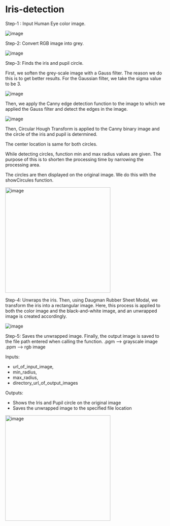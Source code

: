 # Iris-detection

Step-1 : Input Human Eye color image. 


![image](https://github.com/ahmetkemalcabbar/Iris-detection/assets/110349401/161bc2de-b4ca-4f78-9ba2-b4c6353fab8f)



Step-2: Convert RGB image into grey.


![image](https://github.com/ahmetkemalcabbar/Iris-detection/assets/110349401/c33e0afa-5662-457f-a3b1-e24ef1416fbe)



Step-3: Finds the iris and pupil circle.

First, we soften the grey-scale image with a Gauss filter. The reason we do this is to get better results. For the Gaussian filter, we take the sigma value to be 3.


![image](https://github.com/ahmetkemalcabbar/Iris-detection/assets/110349401/f53f457b-1a23-40ac-a8df-c08a702d8159)



Then, we apply the Canny edge detection function to the image to which we applied the Gauss filter and detect the edges in the image.


![image](https://github.com/ahmetkemalcabbar/Iris-detection/assets/110349401/ee39167a-6deb-4e4d-a531-0d931153e262)



Then, Circular Hough Transform is applied to the Canny binary image and the circle of the iris and pupil is determined.

The center location is same for both circles. 

While detecting circles, function min and max radius values are given. The purpose of this is to shorten the processing time by narrowing the processing area.

The circles are then displayed on the original image. We do this with the showCircules function.


<img width="331" alt="image" src="https://github.com/ahmetkemalcabbar/Iris-detection/assets/110349401/27248447-dc23-404c-bb5f-f0836dce1934">


Step-4: Unwraps the iris.
Then, using Daugman Rubber Sheet Modal, we transform the iris into a rectangular image.
Here, this process is applied to both the color image and the black-and-white image, and an unwrapped image is created accordingly.


![image](https://github.com/ahmetkemalcabbar/Iris-detection/assets/110349401/a959e31e-bfa6-49e6-aafa-dec4b599db8e)



Step-5: Saves the unwrapped image.
Finally, the output image is saved to the file path entered when calling the function.
.pgm --> grayscale image
.ppm --> rgb image

Inputs:
- url_of_input_image,
- min_radius,
- max_radius, 
- directory_url_of_output_images 

Outputs:
- Shows the Iris and Pupil circle on the original image
- Saves the unwrapped image to the specified file location



<img width="331" alt="image" src="https://github.com/ahmetkemalcabbar/Iris-detection/assets/110349401/cda856b5-5115-4028-9dc3-62b895e03185">


